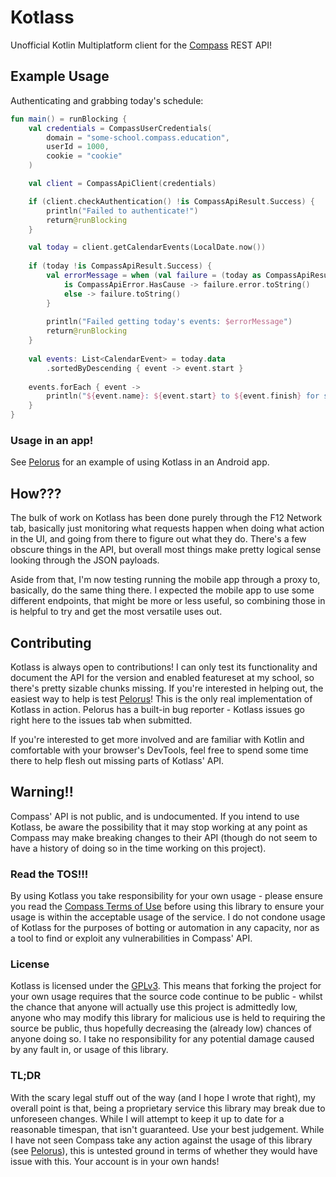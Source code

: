 
# Kotlass
Unofficial Kotlin Multiplatform client for the [Compass](https://compass.education/) REST API!

## Example Usage

Authenticating and grabbing today's schedule:
```kotlin
fun main() = runBlocking {
    val credentials = CompassUserCredentials(
        domain = "some-school.compass.education",
        userId = 1000,
        cookie = "cookie"
    )

    val client = CompassApiClient(credentials)

    if (client.checkAuthentication() !is CompassApiResult.Success) {
        println("Failed to authenticate!")
        return@runBlocking
    }

    val today = client.getCalendarEvents(LocalDate.now())
    
    if (today !is CompassApiResult.Success) {
        val errorMessage = when (val failure = (today as CompassApiResult.Failure).error) {
            is CompassApiError.HasCause -> failure.error.toString()
            else -> failure.toString()
        }
        
        println("Failed getting today's events: $errorMessage")
        return@runBlocking
    }
    
    val events: List<CalendarEvent> = today.data
        .sortedByDescending { event -> event.start }
    
    events.forEach { event -> 
        println("${event.name}: ${event.start} to ${event.finish} for student ID ${event.targetStudentId}")
    }
}
```

### Usage in an app!
See [Pelorus](https://github.com/thennothinghappened/Pelorus) for an example of using Kotlass in an Android app.

## How???
The bulk of work on Kotlass has been done purely through the F12 Network tab, basically just monitoring what requests
happen when doing what action in the UI, and going from there to figure out what they do. There's a few obscure things
in the API, but overall most things make pretty logical sense looking through the JSON payloads.

Aside from that, I'm now testing running the mobile app through a proxy to, basically, do the same thing there. I
expected the mobile app to use some different endpoints, that might be more or less useful, so combining those in
is helpful to try and get the most versatile uses out.

## Contributing
Kotlass is always open to contributions! I can only test its functionality and document the API for the version and
enabled featureset at my school, so there's pretty sizable chunks missing. If you're interested in helping out, the
easiest way to help is test [Pelorus](https://github.com/thennothinghappened/Pelorus)! This is the only real
implementation of Kotlass in action. Pelorus has a built-in bug reporter - Kotlass issues go right here to the issues
tab when submitted.

If you're interested to get more involved and are familiar with Kotlin and comfortable with your browser's DevTools,
feel free to spend some time there to help flesh out missing parts of Kotlass' API.

## Warning!!
Compass' API is not public, and is undocumented. If you intend to use Kotlass, be aware the possibility that it may
stop working at any point as Compass may make breaking changes to their API (though do not seem to have a history of
doing so in the time working on this project).

### Read the TOS!!!
By using Kotlass you take responsibility for your own usage - please ensure you read the
[Compass Terms of Use](https://policies.compass.education/) before using this library to ensure your usage is within
the acceptable usage of the service. I do not condone usage of Kotlass for the purposes of botting or automation in
any capacity, nor as a tool to find or exploit any vulnerabilities in Compass' API.

### License
Kotlass is licensed under the [GPLv3](https://www.gnu.org/licenses/gpl-3.0.en.html). This means that forking the project
for your own usage requires that the source code continue to be public - whilst the chance that anyone will actually
use this project is admittedly low, anyone who may modify this library for malicious use is held to requiring the source
be public, thus hopefully decreasing the (already low) chances of anyone doing so. I take no responsibility for any
potential damage caused by any fault in, or usage of this library.

### TL;DR
With the scary legal stuff out of the way (and I hope I wrote that right), my overall point is that, being a
proprietary service this library may break due to unforeseen changes. While I will attempt to keep it up to date for
a reasonable timespan, that isn't guaranteed. Use your best judgement. While I have not seen Compass take any action
against the usage of this library (see [Pelorus](https://github.com/thennothinghappened/Pelorus)), this is untested
ground in terms of whether they would have issue with this. Your account is in your own hands!